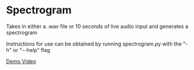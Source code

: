 # Spectrogram

Takes in either a .wav file or 10 seconds of live audio input and generates a spectrogram

Instructions for use can be obtained by running spectrogram.py with the "-h" or "--help" flag


[Demo Video](https://github.com/user-attachments/assets/8224e432-151f-4869-8e8b-ba8dad9bead9)

